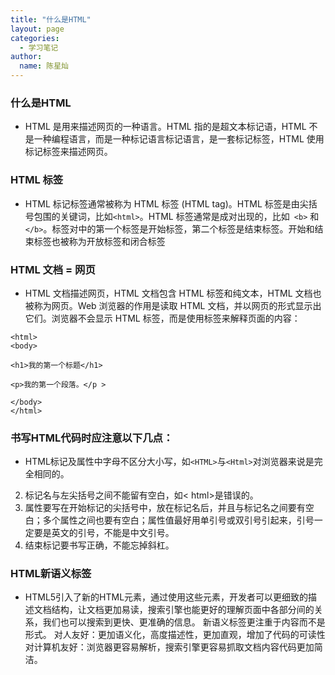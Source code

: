 ```yaml
---
title: "什么是HTML"
layout: page
categories: 
  - 学习笔记
author: 
  name: 陈星灿
---
```


### 什么是HTML
* HTML 是用来描述网页的一种语言。HTML 指的是超文本标记语，HTML 不是一种编程语言，而是一种标记语言标记语言，是一套标记标签，HTML 使用标记标签来描述网页。
### HTML 标签
* HTML 标记标签通常被称为 HTML 标签 (HTML tag)。HTML 标签是由尖括号包围的关键词，比如`<html>`。HTML 标签通常是成对出现的，比如` <b>` 和 `</b>`。标签对中的第一个标签是开始标签，第二个标签是结束标签。开始和结束标签也被称为开放标签和闭合标签
### HTML 文档 = 网页
* HTML 文档描述网页，HTML 文档包含 HTML 标签和纯文本，HTML 文档也被称为网页。Web 浏览器的作用是读取 HTML 文档，并以网页的形式显示出它们。浏览器不会显示 HTML 标签，而是使用标签来解释页面的内容：
```
<html>
<body>

<h1>我的第一个标题</h1>

<p>我的第一个段落。</p >

</body>
</html>
```
### 书写HTML代码时应注意以下几点：
*  HTML标记及属性中字母不区分大小写，如`<HTML>`与`<Html>`对浏览器来说是完全相同的。
2) 标记名与左尖括号之间不能留有空白，如<  html>是错误的。
3) 属性要写在开始标记的尖括号中，放在标记名后，并且与标记名之间要有空白；多个属性之间也要有空白；属性值最好用单引号或双引号引起来，引号一定要是英文的引号，不能是中文引号。
4) 结束标记要书写正确，不能忘掉斜杠。

### HTML新语义标签
* HTML5引入了新的HTML元素，通过使用这些元素，开发者可以更细致的描述文档结构，让文档更加易读，搜索引擎也能更好的理解页面中各部分间的关系，我们也可以搜索到更快、更准确的信息。
新语义标签更注重于内容而不是形式。
对人友好：更加语义化，高度描述性，更加直观，增加了代码的可读性
对计算机友好：浏览器更容易解析，搜索引擎更容易抓取文档内容代码更加简洁。
